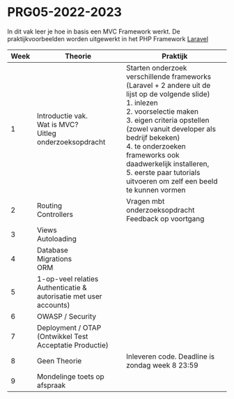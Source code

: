 # PRG05-2022-2023

In dit vak leer je hoe in basis een MVC Framework werkt. De praktijkvoorbeelden worden uitgewerkt in het PHP Framework [Laravel](https://laravel.com/)

| Week | Theorie | Praktijk | 
|------|---------|----------|
| 1 | Introductie vak.<br> Wat is MVC?<br> Uitleg onderzoeksopdracht | Starten onderzoek verschillende frameworks (Laravel + 2 andere uit de lijst op de volgende slide)<br> 1. inlezen<br> 2. voorselectie maken<br> 3. eigen criteria opstellen (zowel vanuit developer als bedrijf bekeken)<br> 4. te onderzoeken frameworks ook daadwerkelijk installeren,<br>5. eerste paar tutorials uitvoeren om zelf een beeld te kunnen vormen<br> |
| 2 | Routing<br> Controllers<br> | Vragen mbt onderzoeksopdracht <br> Feedback op voortgang |
| 3 | Views<br> Autoloading<br> | |
| 4 | Database<br> Migrations<br> ORM | |
| 5 | 1-op-veel relaties<br>Authenticatie & autorisatie met user accounts) | |
| 6 | OWASP / Security | |
| 7 | Deployment / OTAP (Ontwikkel Test Acceptatie Productie) | |
| 8 | Geen Theorie | Inleveren code. Deadline is zondag week 8 23:59 |
| 9 | Mondelinge toets op afspraak | |
